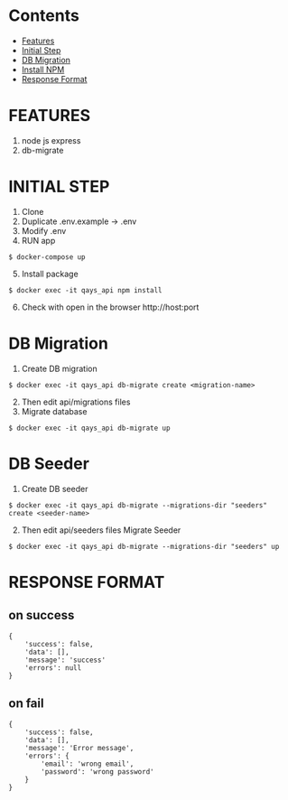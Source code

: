 # Contents
- [Features](#features) 
- [Initial Step](#initial-step) 
- [DB Migration](#db-migration) 
- [Install NPM](#install-npm) 
- [Response Format](#response-format) 

# FEATURES
1. node js express
2. db-migrate

# INITIAL STEP
1. Clone
2. Duplicate .env.example -> .env
3. Modify .env
4. RUN app
```
$ docker-compose up
```
5. Install package
```
$ docker exec -it qays_api npm install
```
6. Check with open in the browser http://host:port

# DB Migration

1. Create DB migration
```
$ docker exec -it qays_api db-migrate create <migration-name>
```

2. Then edit api/migrations files
3. Migrate database
```
$ docker exec -it qays_api db-migrate up
```

# DB Seeder

1. Create DB seeder
```
$ docker exec -it qays_api db-migrate --migrations-dir "seeders" create <seeder-name>
```

2. Then edit api/seeders files
Migrate Seeder
```
$ docker exec -it qays_api db-migrate --migrations-dir "seeders" up
```

# RESPONSE FORMAT

## on success
```
{
    'success': false,
    'data': [],
    'message': 'success'
    'errors': null
}
```

## on fail
```
{
    'success': false,
    'data': [],
    'message': 'Error message',
    'errors': {
        'email': 'wrong email',
        'password': 'wrong password'
    }
}
```